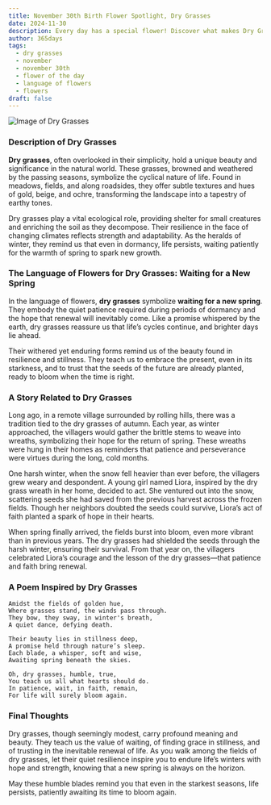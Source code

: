 ```yaml
---
title: November 30th Birth Flower Spotlight, Dry Grasses
date: 2024-11-30
description: Every day has a special flower! Discover what makes Dry Grasses unique as today’s birth flower and its symbolic meaning.
author: 365days
tags:
  - dry grasses
  - november
  - november 30th
  - flower of the day
  - language of flowers
  - flowers
draft: false
---
```


![Image of Dry Grasses](https://cdn.pixabay.com/photo/2015/12/11/11/01/leaves-1087952_1280.jpg#center)


### Description of Dry Grasses

**Dry grasses**, often overlooked in their simplicity, hold a unique beauty and significance in the natural world. These grasses, browned and weathered by the passing seasons, symbolize the cyclical nature of life. Found in meadows, fields, and along roadsides, they offer subtle textures and hues of gold, beige, and ochre, transforming the landscape into a tapestry of earthy tones.

Dry grasses play a vital ecological role, providing shelter for small creatures and enriching the soil as they decompose. Their resilience in the face of changing climates reflects strength and adaptability. As the heralds of winter, they remind us that even in dormancy, life persists, waiting patiently for the warmth of spring to spark new growth.

### The Language of Flowers for Dry Grasses: Waiting for a New Spring

In the language of flowers, **dry grasses** symbolize **waiting for a new spring**. They embody the quiet patience required during periods of dormancy and the hope that renewal will inevitably come. Like a promise whispered by the earth, dry grasses reassure us that life’s cycles continue, and brighter days lie ahead.

Their withered yet enduring forms remind us of the beauty found in resilience and stillness. They teach us to embrace the present, even in its starkness, and to trust that the seeds of the future are already planted, ready to bloom when the time is right.

### A Story Related to Dry Grasses

Long ago, in a remote village surrounded by rolling hills, there was a tradition tied to the dry grasses of autumn. Each year, as winter approached, the villagers would gather the brittle stems to weave into wreaths, symbolizing their hope for the return of spring. These wreaths were hung in their homes as reminders that patience and perseverance were virtues during the long, cold months.

One harsh winter, when the snow fell heavier than ever before, the villagers grew weary and despondent. A young girl named Liora, inspired by the dry grass wreath in her home, decided to act. She ventured out into the snow, scattering seeds she had saved from the previous harvest across the frozen fields. Though her neighbors doubted the seeds could survive, Liora’s act of faith planted a spark of hope in their hearts.

When spring finally arrived, the fields burst into bloom, even more vibrant than in previous years. The dry grasses had shielded the seeds through the harsh winter, ensuring their survival. From that year on, the villagers celebrated Liora’s courage and the lesson of the dry grasses—that patience and faith bring renewal.

### A Poem Inspired by Dry Grasses

```
Amidst the fields of golden hue,  
Where grasses stand, the winds pass through.  
They bow, they sway, in winter's breath,  
A quiet dance, defying death.  

Their beauty lies in stillness deep,  
A promise held through nature’s sleep.  
Each blade, a whisper, soft and wise,  
Awaiting spring beneath the skies.  

Oh, dry grasses, humble, true,  
You teach us all what hearts should do.  
In patience, wait, in faith, remain,  
For life will surely bloom again.  
```

### Final Thoughts

Dry grasses, though seemingly modest, carry profound meaning and beauty. They teach us the value of waiting, of finding grace in stillness, and of trusting in the inevitable renewal of life. As you walk among the fields of dry grasses, let their quiet resilience inspire you to endure life’s winters with hope and strength, knowing that a new spring is always on the horizon.

May these humble blades remind you that even in the starkest seasons, life persists, patiently awaiting its time to bloom again.

